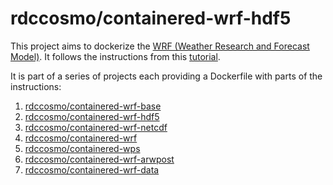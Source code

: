 # rdccosmo/containered-wrf-hdf5

This project aims to dockerize the [WRF (Weather Research and Forecast Model)](http://www.wrf-model.org/index.php). 
It follows the instructions from this [tutorial](http://www2.mmm.ucar.edu/wrf/OnLineTutorial/compilation_tutorial.php).

It is part of a series of projects each providing a Dockerfile with parts of the instructions:

1. [rdccosmo/containered-wrf-base](https://github.com/rdccosmo/containered-wrf-base)
2. [rdccosmo/containered-wrf-hdf5](https://github.com/rdccosmo/containered-wrf-hdf5)
3. [rdccosmo/containered-wrf-netcdf](https://github.com/rdccosmo/containered-wrf-netcdf)
4. [rdccosmo/containered-wrf](https://github.com/rdccosmo/containered-wrf)
5. [rdccosmo/containered-wps](https://github.com/rdccosmo/containered-wps)
6. [rdccosmo/containered-wrf-arwpost](https://github.com/rdccosmo/containered-wrf-arwpost)
7. [rdccosmo/containered-wrf-data](https://github.com/rdccosmo/containered-wrf-data)
